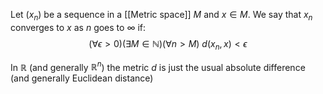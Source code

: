 Let $(x_n)$ be a sequence in a [[Metric space]] $M$ and $x\in M$.
We say that $x_n$ converges to $x$ as $n$ goes to $\infty$ if:
$$
(\forall \epsilon>0)(\exists M\in \mathbb{N})(\forall n>M)\ d(x_n,x)<\epsilon
$$

In $\mathbb{R}$ (and generally $\mathbb{R}^{n}$) the metric $d$ is just the usual absolute difference 
(and generally Euclidean distance)

